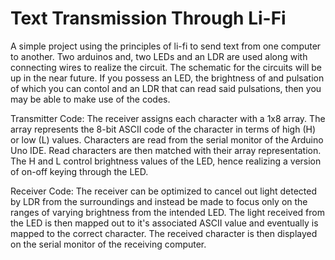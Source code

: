 # Text Transmission Through Li-Fi

A simple project using the principles of li-fi to send text from one computer to another. Two arduinos and, two LEDs and an LDR are used along with connecting wires to realize the circuit. The schematic for the circuits will be up in the near future. If you possess an LED, the brightness of and pulsation of which you can contol and an LDR that can read said pulsations, then you may be able to make use of the codes.

Transmitter Code:
The receiver assigns each character with a 1x8 array. The array represents the 8-bit ASCII code of the character in terms of high (H) or low (L) values. Characters are read from the serial monitor of the Arduino Uno IDE. Read characters are then matched with their array representation. The H and L control brightness values of the LED, hence realizing a version of on-off keying through the LED.

Receiver Code:
The receiver can be optimized to cancel out light detected by LDR from the surroundings and instead be made to focus only on the ranges of varying brightness from the intended LED. The light received from the LED is then mapped out to it's associated ASCII value and eventually is mapped to the correct character. The received character is then displayed on the serial monitor of the receiving computer.

